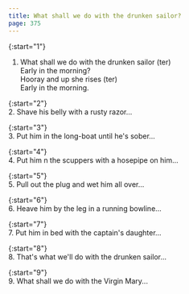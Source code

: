 ```yaml
---
title: What shall we do with the drunken sailor?
page: 375
---  
```


{:start="1"}  
1.  What shall we do with the drunken sailor (ter)  
Early in the morning?  
Hooray and up she rises (ter)  
Early in the morning.  


{:start="2"}  
2. Shave his belly with a rusty razor...  


{:start="3"}  
3. Put him in the long-boat until he's sober...  


{:start="4"}  
4. Put him n the scuppers with a hosepipe on him...  


{:start="5"}  
5. Pull out the plug and wet him all over...  


{:start="6"}  
6. Heave him by the leg in a running bowline...  


{:start="7"}  
7. Put him in bed with the captain's daughter...  


{:start="8"}  
8. That's what we'll do with the drunken sailor...  


{:start="9"}  
9. What shall we do with the Virgin Mary...  